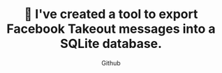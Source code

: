---
title: "💬 I've created a tool to export Facebook Takeout messages into a SQLite database."
subtitle: "Github"
github: "https://github.com/asdfMaciej/fb-messages-parser"
weight: 10
---